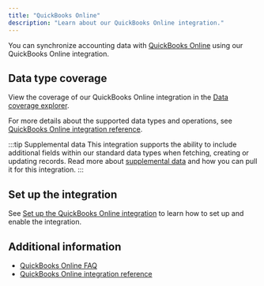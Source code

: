 ```yaml
---
title: "QuickBooks Online"
description: "Learn about our QuickBooks Online integration."
---
```


You can synchronize accounting data with <a className="external" href="https://quickbooks.intuit.com/uk/online/" target="_blank">QuickBooks Online</a> using our QuickBooks Online integration.

## Data type coverage

View the coverage of our QuickBooks Online integration in the <a className="external" href="https://knowledge.codat.io/supported-features/accounting?view=tab-by-integration&integrationKey=qhyg" target="_blank">Data coverage explorer</a>.

For more details about the supported data types and operations, see [QuickBooks Online integration reference](/integrations/accounting/quickbooksonline/quickbooks-online-integration-reference).

:::tip Supplemental data
This integration supports the ability to include additional fields within our standard data types when fetching, creating or updating records. Read more about [supplemental data](/using-the-api/supplemental-data/overview) and how you can pull it for this integration.
:::

## Set up the integration

See [Set up the QuickBooks Online integration](/integrations/accounting/quickbooksonline/accounting-quickbooksonline-new-setup) to learn how to set up and enable the integration.

## Additional information

- [QuickBooks Online FAQ](/integrations/accounting/quickbooksonline/faq-quickbooks-online)
- [QuickBooks Online integration reference](/integrations/accounting/quickbooksonline/quickbooks-online-integration-reference)
